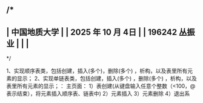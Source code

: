 /*
-------------------------------------------------------------
|                 中国地质大学                              |
|               2025 年 10 月 4日                           |
|             196242          丛振业                        |
|                                                          |
-------------------------------------------------------------
*/

1、实现顺序表类，包括创建，插入(多个)，删除(多个) ，析构，以及表里所有元素的显示；
2、实现单链表类，包括创建，插入(多个) ，删除(多个) ，析构，以及表里所有元素的显示；：
主页面： 
1）表创建(从键盘输入任意个整数（<100，@表示结束），将元素插入顺序表、链表中)
2）元素插入
3）元素删除
4）退出系


